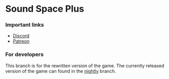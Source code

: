 # Sound Space Plus
### Important links
- [Discord](https://discord.gg/ssp)
- [Patreon](https://patreon.com/soundspaceplus)

### For developers
This branch is for the rewritten version of the game.
The currently released version of the game can found in the [nightly](https://github.com/krmeet/sound-space-plus/tree/nightly) branch.

